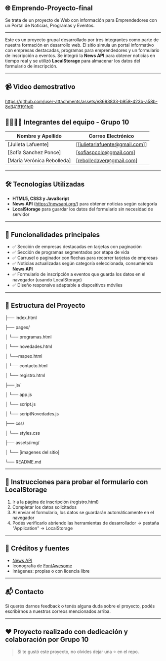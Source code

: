 ## 🌐 Emprendo-Proyecto-final

Se trata de un proyecto de Web con información para Emprendedores
con un Portal de Noticias, Programas y Eventos.

---

Este es un proyecto grupal desarrollado por tres integrantes como parte de nuestra formación en desarrollo web. El sitio simula un portal informativo con empresas destacadas, programas para emprendedores y un formulario de inscripción a eventos. Se integró la **News API** para obtener noticias en tiempo real y se utilizó **LocalStorage** para almacenar los datos del formulario de inscripción.

---

## 📹 Video demostrativo

https://github.com/user-attachments/assets/e3693833-b958-423b-a58b-8d3419191fd0

## 👨‍👩‍👧‍👦 Integrantes del equipo - Grupo 10

| Nombre y Apellido     | Correo Electrónico        |
|------------------------|----------------------------|
| [Julieta Lafuente] | [[julietarlafuente@gmail.com]] |
| [Sofía Sanchez Ponce] | [sofiaspcolo@gmail.com] |
| [María Verónica Rebolleda] | [rebolledaver@gmail.com] |

---

## 🛠️ Tecnologías Utilizadas

- **HTML5, CSS3 y JavaScript**
- **News API** (https://newsapi.org/) para obtener noticias según categoría
- **LocalStorage** para guardar los datos del formulario sin necesidad de servidor

---

## 🧩 Funcionalidades principales

- ✅ Sección de empresas destacadas en tarjetas con paginación
- ✅ Sección de programas segmentados por etapa de vida
- ✅ Carrusel o paginador con flechas para recorrer tarjetas de empresas
- ✅ Noticias actualizadas según categoría seleccionada, consumiendo **News API**
- ✅ Formulario de inscripción a eventos que guarda los datos en el navegador (usando LocalStorage)
- ✅ Diseño responsive adaptable a dispositivos móviles

---

## 📁 Estructura del Proyecto

├── index.html

├── pages/

│   └── programas.html

│   └── novedades.html

│ └──mapeo.html

│ └── contacto.html

│   └── registro.html

├── js/

│   └── app.js

│   └── script.js

│   └── scriptNovedades.js

├── css/

│   └── styles.css

├── assets/img/

│   └── [imagenes del sitio]

└── README.md

---

## 📌 Instrucciones para probar el formulario con LocalStorage

1. Ir a la página de inscripción (registro.html)
2. Completar los datos solicitados
3. Al enviar el formulario, los datos se guardarán automáticamente en el navegador
4. Podés verificarlo abriendo las herramientas de desarrollador → pestaña "Application" → LocalStorage

---

## 🔗 Créditos y fuentes

- [News API](https://newsapi.org/)
- Iconografía de [FontAwesome](https://fontawesome.com/)
- Imágenes: propias o con licencia libre

---

## 📬 Contacto

Si querés darnos feedback o tenés alguna duda sobre el proyecto, podés escribirnos a nuestros correos mencionados arriba.

---

## ❤️ Proyecto realizado con dedicación y colaboración por Grupo 10

> Si te gustó este proyecto, no olvides dejar una ⭐ en el repo.





